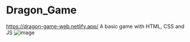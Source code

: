 # Dragon_Game
https://dragon-game-web.netlify.app/
A basic game with HTML, CSS and JS
![image](https://github.com/AdiiAnand/Dragon-Game/assets/35601079/e98012df-8d2a-4734-9a45-f824502cd6e5)
